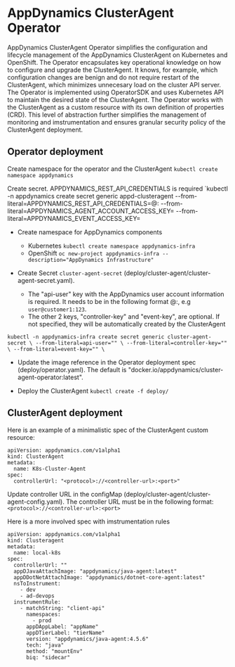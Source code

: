 # AppDynamics ClusterAgent Operator

AppDynamics ClusterAgent Operator simplifies the configuration and lifecycle management of the AppDynamics ClusterAgent on Kubernetes and OpenShift. The Operator encapsulates key operational knowledge on how to configure and upgrade the ClusterAgent. It knows, for example, which configuration changes are benign and do not require restart of the ClusterAgent, which minimizes unnecesary load on the cluster API server.
The Operator is implemented using OperatorSDK and uses Kubernetes API to maintain the desired state of the ClusterAgent. The Operator works with the ClusterAgent as a custom resource with its own definition of properties (CRD). This level of abstraction further simplifies the management of monitoring and imstrumentation and ensures granular security policy of the ClusterAgent deployment.



## Operator deployment
Create namespace for the operator and the ClusterAgent
`kubectl create namespace appdynamics`

Create secret. APPDYNAMICS_REST_API_CREDENTIALS is required
`kubectl -n appdynamics create secret generic appd-clusteragent --from-literal=APPDYNAMICS_REST_API_CREDENTIALS=<username>@<account>:<password> --from-literal=APPDYNAMICS_AGENT_ACCOUNT_ACCESS_KEY=<controller access key> --from-literal=APPDYNAMICS_EVENT_ACCESS_KEY=<events api key> 

* Create namespace for AppDynamics components
  * Kubernetes
   `kubectl create namespace appdynamics-infra`
  * OpenShift
   `oc new-project appdynamics-infra --description="AppDynamics Infrastructure"`

* Create Secret `cluster-agent-secret` (deploy/cluster-agent/cluster-agent-secret.yaml). 
  * The "api-user" key with the AppDynamics user account information is required. It needs to be in the following format <username>@<account>:<password>, e.g ` user@customer1:123 `. 
  * The other 2 keys, "controller-key" and "event-key", are optional. If not specified, they will be automatically created by the ClusterAgent

`
kubectl -n appdynamics-infra create secret generic cluster-agent-secret \
--from-literal=api-user="" \
--from-literal=controller-key="" \
--from-literal=event-key="" \
`

* Update the image reference in the Operator deployment spec (deploy/operator.yaml). The default is "docker.io/appdynamics/cluster-agent-operator:latest".


* Deploy the ClusterAgent
 `kubectl create -f deploy/`


## ClusterAgent deployment

Here is an example of a minimalistic spec of the ClusterAgent custom resource:

```
apiVersion: appdynamics.com/v1alpha1
kind: ClusterAgent
metadata:
  name: K8s-Cluster-Agent
spec:
  controllerUrl: "<protocol>://<controller-url>:<port>"
```
Update controller URL in the configMap (deploy/cluster-agent/cluster-agent-config.yaml). The controller URL must be in the following format:
` <protocol>://<controller-url>:<port> `

Here is a more involved spec with imstrumentation rules

```
apiVersion: appdynamics.com/v1alpha1
kind: Clusteragent
metadata:
  name: local-k8s
spec:
  controllerUrl: ""
  appDJavaAttachImage: "appdynamics/java-agent:latest"
  appDDotNetAttachImage: "appdynamics/dotnet-core-agent:latest"
  nsToInstrument:
    - dev
	- ad-devops
  instrumentRule:
	- matchString: "client-api"
	  namespaces:
	    - prod
	  appDAppLabel: "appName"
	  appDTierLabel: "tierName"
	  version: "appdynamics/java-agent:4.5.6"
	  tech: "java"
	  method: "mountEnv"
      biq: "sidecar"
```
	

